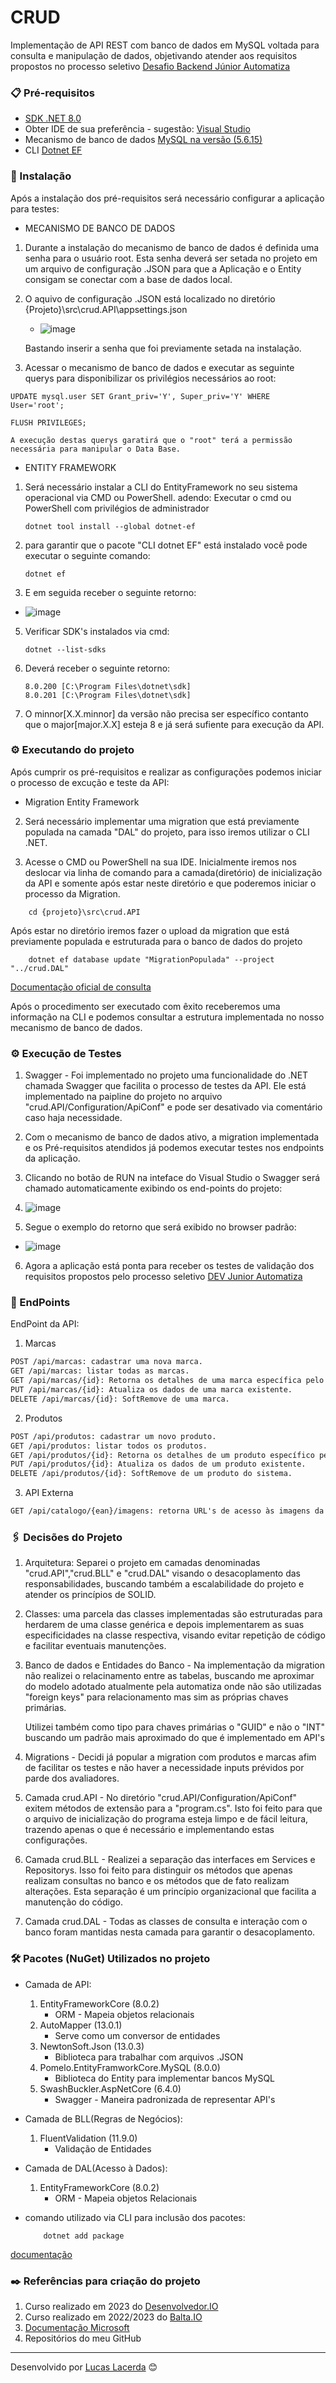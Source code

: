 # CRUD

Implementação de API REST com banco de dados em MySQL voltada para consulta e manipulação de dados, objetivando atender aos requisitos propostos no processo seletivo [Desafio Backend Júnior Automatiza](https://github.com/devfabricioalmeida/backend-csharp-automatiza/blob/main/README.md)

### 📋 Pré-requisitos

* [SDK .NET 8.0](https://dotnet.microsoft.com/en-us/download)
* Obter IDE de sua preferência - sugestão: [Visual Studio](https://visualstudio.microsoft.com/pt-br/downloads/) 
* Mecanismo de banco de dados [MySQL na versão (5.6.15)](https://drive.google.com/file/d/1q8n2wMvh1y_3-rXSQ1yDMLTyhDSwgL5D/view?usp=sharing)
* CLI [Dotnet EF](https://learn.microsoft.com/pt-br/ef/core/get-started/overview/install) 
 
 
 
### 🔧 Instalação

Após a instalação dos pré-requisitos será necessário configurar a aplicação para testes:

* MECANISMO DE BANCO DE DADOS
    
1. Durante a instalação do mecanismo de banco de dados é definida uma senha para o usuário root. Esta senha deverá ser setada no projeto em um arquivo de configuração .JSON para que a Aplicação e o Entity consigam se conectar com a base de dados local.

2. O aquivo de configuração .JSON está localizado no diretório {Projeto}\src\crud.API\appsettings.json
    
    * ![image](https://github.com/LucasLacerda95/backend-csharp-automatiza/assets/59852529/415655e0-768b-48a1-9aae-07d2cdc9c212)

    
    Bastando inserir a senha que foi previamente setada na instalação.

    
3. Acessar o mecanismo de banco de dados e executar as seguinte querys para disponibilizar os privilégios necessários ao root:

```
UPDATE mysql.user SET Grant_priv='Y', Super_priv='Y' WHERE User='root';

FLUSH PRIVILEGES;
```  
    A execução destas querys garatirá que o "root" terá a permissão necessária para manipular o Data Base.


* ENTITY FRAMEWORK

1. Será necessário instalar a CLI do EntityFramework no seu sistema operacional via CMD ou PowerShell. 
adendo: Executar o cmd ou PowerShell com privilégios de administrador

    ```
    dotnet tool install --global dotnet-ef
    ```  
2. para garantir que o pacote "CLI dotnet EF" está instalado você pode executar o seguinte comando:

    ```
    dotnet ef
    ```  
3. E em seguida receber o seguinte retorno:
   
* ![image](https://github.com/LucasLacerda95/backend-csharp-automatiza/assets/59852529/1c09df52-0fa1-475f-9509-6b3b188a38bf)


5. Verificar SDK's instalados via cmd:

    ```
    dotnet --list-sdks
    ```  
6. Deverá receber o seguinte retorno:

    ```
    8.0.200 [C:\Program Files\dotnet\sdk]
    8.0.201 [C:\Program Files\dotnet\sdk]
    ``` 
7. O minnor[X.X.minnor] da versão não precisa ser específico contanto que o major[major.X.X] esteja 8 e já será sufiente para execução da API.

 
 
 
 
### ⚙️ Executando do projeto

Após cumprir os pré-requisitos e realizar as configurações podemos iniciar o processo de excução e teste da API: 

* Migration Entity Framework
    
2. Será necessário implementar uma migration que está previamente populada na camada "DAL" do projeto, para isso iremos utilizar o CLI .NET.

3. Acesse o CMD ou PowerShell na sua IDE. Inicialmente iremos nos deslocar via linha de comando para a camada(diretório) de inicialização da API e somente após estar neste diretório e que poderemos iniciar o processo da Migration.

```
    cd {projeto}\src\crud.API
``` 
Após estar no diretório iremos fazer o upload da migration que está previamente populada e estruturada para o banco de dados do projeto

```
    dotnet ef database update "MigrationPopulada" --project "../crud.DAL"
``` 
[Documentação oficial de consulta](https://learn.microsoft.com/en-us/ef/core/managing-schemas/migrations)

Após o procedimento ser executado com êxito receberemos uma informação na CLI e podemos consultar a estrutura implementada no nosso mecanismo de banco de dados.

 
 
 
 
### ⚙️ Execução de Testes

1. Swagger - Foi implementado no projeto uma funcionalidade do .NET chamada Swagger que facilita o processo de testes da API. Ele está implementado na paipline do projeto no arquivo "crud.API/Configuration/ApiConf" e pode ser desativado via comentário caso haja necessidade.

2. Com o mecanismo de banco de dados ativo, a migration implementada e os Pré-requisitos atendidos já podemos executar testes nos endpoints da aplicação.

3. Clicando no botão de RUN na inteface do Visual Studio o Swagger será chamado automaticamente exibindo os end-points do projeto:

5. ![image](https://github.com/LucasLacerda95/backend-csharp-automatiza/assets/59852529/22450fbe-7c93-4485-a584-e2be68dc91cb)


5. Segue o exemplo do retorno que será exibido no browser padrão:
* ![image](https://github.com/LucasLacerda95/backend-csharp-automatiza/assets/59852529/56c6f5ab-f006-411e-91ea-87f1f130d19c)



6. Agora a aplicação está ponta para receber os testes de validação dos requisitos propostos pelo processo seletivo [DEV Junior Automatiza](https://github.com/devfabricioalmeida/backend-csharp-automatiza/blob/main/README.md)
 
 
 
 
 
### 🔩 EndPoints

EndPoint da API:

1. Marcas

``` html
POST /api/marcas: cadastrar uma nova marca.
GET /api/marcas: listar todas as marcas.
GET /api/marcas/{id}: Retorna os detalhes de uma marca específica pelo id.
PUT /api/marcas/{id}: Atualiza os dados de uma marca existente.
DELETE /api/marcas/{id}: SoftRemove de uma marca.
```

2. Produtos

``` html
POST /api/produtos: cadastrar um novo produto.
GET /api/produtos: listar todos os produtos.
GET /api/produtos/{id}: Retorna os detalhes de um produto específico pelo id.
PUT /api/produtos/{id}: Atualiza os dados de um produto existente.
DELETE /api/produtos/{id}: SoftRemove de um produto do sistema.
```

3. API Externa

``` html
GET /api/catalogo/{ean}/imagens: retorna URL's de acesso às imagens da API através da inserção do EAN.
```
 
 
 
 
 
### 🖇️ Decisões do Projeto

1. Arquitetura: Separei o projeto em camadas denominadas "crud.API","crud.BLL" e "crud.DAL" visando o desacoplamento das responsabilidades, buscando também a escalabilidade do projeto e atender os princípios de SOLID.


2. Classes: uma parcela das classes implementadas são estruturadas para herdarem de uma classe genérica e depois implementarem as suas especificidades na classe respectiva, visando evitar repetição de código e facilitar eventuais manutenções.


3. Banco de dados e Entidades do Banco - Na implementação da migration não realizei o relacinamento entre as tabelas, buscando me aproximar do modelo adotado atualmente pela automatiza onde não são utilizadas "foreign keys" para relacionamento mas sim as próprias chaves primárias.

    Utilizei também como tipo para chaves primárias o "GUID" e não o "INT" buscando um padrão mais aproximado do que é implementado em API's


4. Migrations - Decidi já popular a migration com produtos e marcas afim de facilitar os testes e não haver a necessidade inputs prévidos por parde dos avaliadores.


5. Camada crud.API - No diretório "crud.API/Configuration/ApiConf" exitem métodos de extensão para a "program.cs". Isto foi feito para que o arquivo de inicialização do programa esteja limpo e de fácil leitura, trazendo apenas o que é necessário e implementando estas configurações.


6. Camada crud.BLL - Realizei a separação das interfaces em Services e Repositorys. Isso foi feito para distinguir os métodos que apenas realizam consultas no banco e os métodos que de fato realizam alterações. Esta separação é um princípio organizacional que facilita a manutenção do código.


7. Camada crud.DAL - Todas as classes de consulta e interação com o banco foram mantidas nesta camada para garantir o desacoplamento.
 
 
 
 
 
### 🛠️ Pacotes (NuGet) Utilizados no projeto

* Camada de API:

    1. EntityFrameworkCore (8.0.2)
        - ORM - Mapeia objetos relacionais
    2. AutoMapper (13.0.1)
        - Serve como um conversor de entidades
    3. NewtonSoft.Json (13.0.3)
        - Biblioteca para trabalhar com arquivos .JSON
    4. Pomelo.EntityFramworkCore.MySQL (8.0.0)
        - Biblioteca do Entity para implementar bancos MySQL
    5. SwashBuckler.AspNetCore (6.4.0)
        - Swagger - Maneira padronizada de representar API's

* Camada de BLL(Regras de Negócios):
     
    1. FluentValidation (11.9.0)
        - Validação de Entidades

* Camada de DAL(Acesso à Dados):

    1. EntityFrameworkCore (8.0.2)
        - ORM - Mapeia objetos Relacionais


* comando utilizado via CLI para inclusão dos pacotes:
    ```
        dotnet add package
    ```

[documentação](https://learn.microsoft.com/en-us/dotnet/core/tools/dotnet-add-package)





### ✒️ Referências para criação do projeto

1. Curso realizado em 2023 do [Desenvolvedor.IO](https://desenvolvedor.io/)
2. Curso realizado em 2022/2023 do [Balta.IO](https://balta.io/)
3. [Documentação Microsoft](https://learn.microsoft.com/pt-br/aspnet/core/tutorials/first-web-api?view=aspnetcore-8.0&tabs=visual-studio)
4. Repositórios do meu GitHub





---
Desenvolvido por [Lucas Lacerda](https://github.com/LucasLacerda95) 😊
